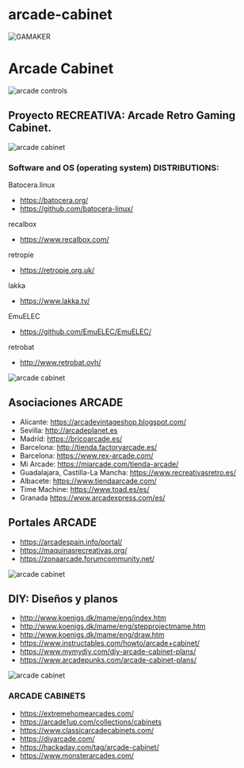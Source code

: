 # arcade-cabinet
![GAMAKER](https://raw.githubusercontent.com/txuswashere/Gamaker/master/GAMAKER.png "GAMAKER")

# Arcade Cabinet
![arcade controls](https://github.com/txuswashere/arcade-cabinet/raw/master/00%20DIY%20Arcade%2020%20botones.png "arcade controls")

## Proyecto RECREATIVA: Arcade Retro Gaming Cabinet.
![arcade cabinet](https://raw.githubusercontent.com/txuswashere/arcade-cabinet/master/06%20arcade.jpg "arcade cabinet")


### Software and OS (operating system) DISTRIBUTIONS:

Batocera.linux
- https://batocera.org/
- https://github.com/batocera-linux/

recalbox
- https://www.recalbox.com/

retropie
- https://retropie.org.uk/

lakka
- https://www.lakka.tv/

EmuELEC
- https://github.com/EmuELEC/EmuELEC/

retrobat
- http://www.retrobat.ovh/


![arcade cabinet](https://raw.githubusercontent.com/txuswashere/arcade-cabinet/master/04%20arcade.jpg "arcade cabinet")

## Asociaciones ARCADE
- Alicante: https://arcadevintageshop.blogspot.com/
- Sevilla: http://arcadeplanet.es
- Madrid: https://bricoarcade.es/
- Barcelona: http://tienda.factoryarcade.es/
- Barcelona: https://www.rex-arcade.com/
- Mi Arcade: https://miarcade.com/tienda-arcade/
- Guadalajara, Castilla-La Mancha: https://www.recreativasretro.es/
- Albacete: https://www.tiendaarcade.com/
- Time Machine: https://www.toad.es/es/
- Granada https://www.arcadexpress.com/es/


## Portales ARCADE
- https://arcadespain.info/portal/
- https://maquinasrecreativas.org/
- https://zonaarcade.forumcommunity.net/

![arcade cabinet](https://raw.githubusercontent.com/txuswashere/arcade-cabinet/master/05%20arcade.jpg "arcade cabinet")

## DIY: Diseños y planos
- http://www.koenigs.dk/mame/eng/index.htm
- http://www.koenigs.dk/mame/eng/stepprojectmame.htm
- http://www.koenigs.dk/mame/eng/draw.htm
- https://www.instructables.com/howto/arcade+cabinet/
- https://www.mymydiy.com/diy-arcade-cabinet-plans/
- https://www.arcadepunks.com/arcade-cabinet-plans/

![arcade cabinet](https://github.com/txuswashere/arcade-cabinet/raw/master/Ghouls%20N%20Ghosts%20vinilos%20arcade.jpg "arcade cabinet")

### ARCADE CABINETS
- https://extremehomearcades.com/
- https://arcade1up.com/collections/cabinets
- https://www.classicarcadecabinets.com/
- https://diyarcade.com/
- https://hackaday.com/tag/arcade-cabinet/
- https://www.monsterarcades.com/

